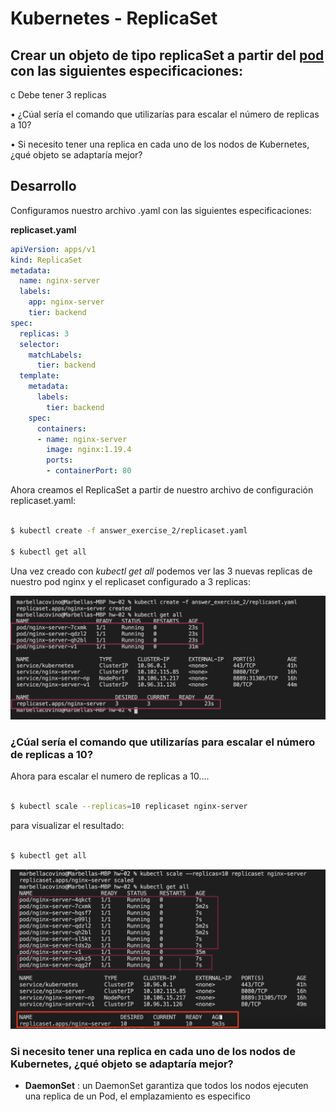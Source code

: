 # Kubernetes - ReplicaSet
## Crear un objeto de tipo replicaSet a partir del [pod](https://github.com/marbellacovino/kube-exercises/tree/main/hw-02/answer_exercise_1) con las siguientes especificaciones:

 c Debe tener 3 replicas

• ¿Cúal sería el comando que utilizarías para escalar el número de replicas a 10?

• Si necesito tener una replica en cada uno de los nodos de Kubernetes, ¿qué objeto se adaptaría mejor?

## Desarrollo

Configuramos nuestro archivo .yaml con las siguientes especificaciones:

**replicaset.yaml**
```yaml
apiVersion: apps/v1
kind: ReplicaSet
metadata:
  name: nginx-server
  labels:
    app: nginx-server
    tier: backend
spec:
  replicas: 3
  selector:
    matchLabels:
      tier: backend
  template:
    metadata:
      labels:
        tier: backend
    spec:
      containers:
      - name: nginx-server
        image: nginx:1.19.4
        ports:
        - containerPort: 80
```
Ahora creamos el ReplicaSet a partir de nuestro archivo de configuración replicaset.yaml:

```sh

$ kubectl create -f answer_exercise_2/replicaset.yaml

$ kubectl get all

```
Una vez creado con *kubectl get all* podemos ver las 3 nuevas replicas de nuestro pod nginx y el replicaset configurado a 3 replicas:

![Alt text](https://github.com/marbellacovino/kube-exercises/blob/main/hw-02/images/replica1.0.png  "ReplicaSet")

### ¿Cúal sería el comando que utilizarías para escalar el número de replicas a 10?

Ahora para escalar el numero de replicas a 10....

```sh

$ kubectl scale --replicas=10 replicaset nginx-server

```
para visualizar el resultado:

```sh

$ kubectl get all

```
![Alt text](https://github.com/marbellacovino/kube-exercises/blob/main/hw-02/images/replica1.1.png  "ScaleReplicaSet")

### Si necesito tener una replica en cada uno de los nodos de Kubernetes, ¿qué objeto se adaptaría mejor? 

- **DaemonSet** : un DaemonSet garantiza que todos los nodos ejecuten una replica de un Pod, el emplazamiento es especifico


